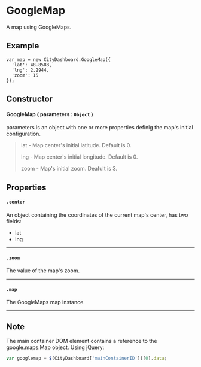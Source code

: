 # GoogleMap

A map using GoogleMaps.

## Example

```
var map = new CityDashboard.GoogleMap({
  'lat': 48.8583,
  'lng': 2.2944,
  'zoom': 15
});
```

## Constructor

#### GoogleMap ( parameters : `Object` )
parameters is an object with one or more properties definig the map's initial configuration.

> lat - Map center's initial latitude. Default is 0.
>
> lng - Map center's initial longitude. Default is 0.
>
> zoom - Map's initial zoom. Deafult is 3.

## Properties

#### `.center`
  An object containing the coordinates of the current map's center, has two fields:

  * lat
  * lng

---
#### `.zoom`
  The value of the map's zoom.

---
#### `.map`
  The GoogleMaps map instance.
  
---

## Note

The main container DOM element contains a reference to the google.maps.Map object.
Using jQuery:
```javascript
var googlemap = $(CityDashboard['mainContainerID'])[0].data;

```